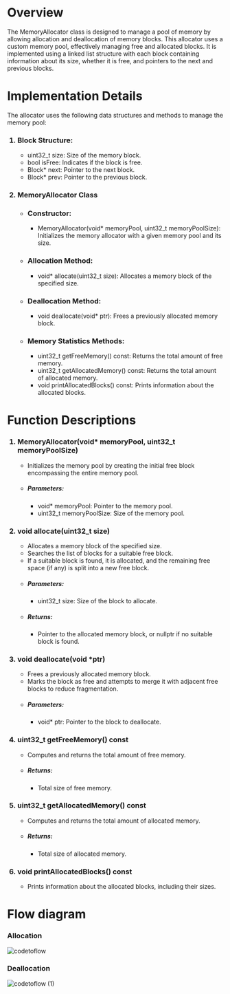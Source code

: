 # Overview
The MemoryAllocator class is designed to manage a pool of memory by allowing allocation and deallocation of memory blocks. This allocator uses a custom memory pool, effectively managing free and allocated blocks. It is implemented using a linked list structure with each block containing information about its size, whether it is free, and pointers to the next and previous blocks.

# Implementation Details
The allocator uses the following data structures and methods to manage the memory pool:

<ol>
  <h3><li>Block Structure:</li></h3>
  <ul>
    <li>uint32_t size: Size of the memory block.</li>
    <li>bool isFree: Indicates if the block is free.</li>
    <li>Block* next: Pointer to the next block.</li>
    <li>Block* prev: Pointer to the previous block.</li>
  </ul>


<h3><li>MemoryAllocator Class</li></h3>

<ul>
  <h3><li>Constructor:</li></h3>
  <ul>
    <li>MemoryAllocator(void* memoryPool, uint32_t memoryPoolSize): Initializes the memory allocator with a given memory pool and its size.</li>
  </ul>

  <h3><li>Allocation Method:</li></h3>
  <ul>
    <li>void* allocate(uint32_t size): Allocates a memory block of the specified size.</li>
  </ul>

  <h3><li>Deallocation Method:</li></h3>
  <ul>
    <li>void deallocate(void* ptr): Frees a previously allocated memory block.</li>
  </ul>

  <h3><li>Memory Statistics Methods:</li></h3>
  <ul>
    <li>uint32_t getFreeMemory() const: Returns the total amount of free memory.</li>
    <li>uint32_t getAllocatedMemory() const: Returns the total amount of allocated memory.</li>
    <li>void printAllocatedBlocks() const: Prints information about the allocated blocks.</li>
  </ul>
</ul>
</ol>

# Function Descriptions
<ol>
  <h3><li>MemoryAllocator(void* memoryPool, uint32_t memoryPoolSize)</li></h3>
  <ul>
    <li>Initializes the memory pool by creating the initial free block encompassing the entire memory pool.</li>
    <h5><li>Parameters:</li></h5>
    <ul>
      <li>void* memoryPool: Pointer to the memory pool.</li>
      <li>uint32_t memoryPoolSize: Size of the memory pool.</li>
    </ul>
  </ul>

  <h3><li>void allocate(uint32_t size)</li></h3>
  <ul>
    <li>Allocates a memory block of the specified size.</li>
    <li>Searches the list of blocks for a suitable free block.</li>
    <li>If a suitable block is found, it is allocated, and the remaining free space (if any) is split into a new free block.</li>
    <h5><li>Parameters:</li></h5>
    <ul>
      <li>uint32_t size: Size of the block to allocate.</li>
    </ul>
    <h5><li>Returns:</li></h5>
    <ul>
      <li>Pointer to the allocated memory block, or nullptr if no suitable block is found.</li>
    </ul>
  </ul>

  <h3><li>void deallocate(void *ptr)</li></h3>
  <ul>
    <li>Frees a previously allocated memory block.</li>
    <li>Marks the block as free and attempts to merge it with adjacent free blocks to reduce fragmentation.</li>
    <h5><li>Parameters:</li></h5>
    <ul>
      <li>void* ptr: Pointer to the block to deallocate.</li>
    </ul>
  </ul>

  <h3><li>uint32_t getFreeMemory() const</li></h3>
  <ul>
    <li>Computes and returns the total amount of free memory.</li>
    <h5><li>Returns:</li></h5>
    <ul>
      <li>Total size of free memory.</li>
    </ul>
  </ul>

  <h3><li>uint32_t getAllocatedMemory() const</li></h3>
  <ul>
    <li>Computes and returns the total amount of allocated memory.</li>
    <h5><li>Returns:</li></h5>
    <ul>
      <li>Total size of allocated memory.</li>
    </ul>
  </ul>

  <h3><li>void printAllocatedBlocks() const</li></h3>
  <ul>
    <li>Prints information about the allocated blocks, including their sizes.</li>
  </ul>
</ol>

# Flow diagram
<h3>Allocation</h3>

![codetoflow](https://github.com/user-attachments/assets/95334632-83d6-49aa-b06c-17f00f5ff040)


<h3>Deallocation</h3>

![codetoflow (1)](https://github.com/user-attachments/assets/2509c830-215b-4efb-bbff-ea4e69b200dd)
